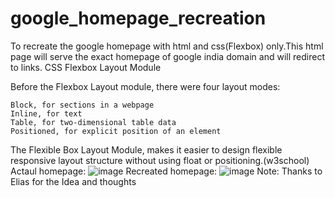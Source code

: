 # google_homepage_recreation
To recreate the google homepage with html and css(Flexbox) only.This html page will serve the exact homepage of google india domain and will redirect to links.
CSS Flexbox Layout Module

Before the Flexbox Layout module, there were four layout modes:

    Block, for sections in a webpage
    Inline, for text
    Table, for two-dimensional table data
    Positioned, for explicit position of an element

The Flexible Box Layout Module, makes it easier to design flexible responsive layout structure without using float or positioning.(w3school)
Actaul homepage:
![image](https://user-images.githubusercontent.com/32931999/120266708-182c5500-c2c0-11eb-8fbb-e3218f5d6646.png)
Recreated homepage:
![image](https://user-images.githubusercontent.com/32931999/120266745-25e1da80-c2c0-11eb-80bd-6d9bd2f9f052.png)
Note: Thanks to Elias for the Idea and thoughts
